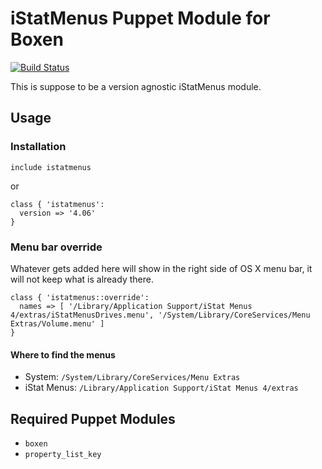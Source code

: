 # iStatMenus Puppet Module for Boxen
[![Build Status](https://travis-ci.org/rafasf/puppet-istatmenus.png?branch=master)](https://travis-ci.org/rafasf/puppet-istatmenus)

This is suppose to be a version agnostic iStatMenus module.

## Usage

### Installation
```puppet
include istatmenus
```
or
```puppet
class { 'istatmenus':
  version => '4.06'
}
```

### Menu bar override
Whatever gets added here will show in the right side of OS X menu bar, it will not keep what is already there.

```puppet
class { 'istatmenus::override':
  names => [ '/Library/Application Support/iStat Menus 4/extras/iStatMenusDrives.menu', '/System/Library/CoreServices/Menu Extras/Volume.menu' ]
}
```
#### Where to find the menus

* System: `/System/Library/CoreServices/Menu Extras`
* iStat Menus: `/Library/Application Support/iStat Menus 4/extras`

## Required Puppet Modules

* `boxen`
* `property_list_key`
